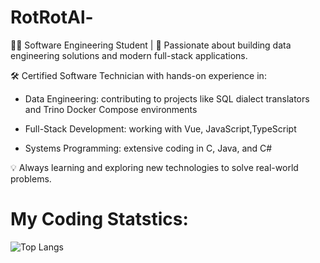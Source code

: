 # RotRotAl-
👨‍💻 Software Engineering Student | 🚀 Passionate about building data engineering solutions and modern full-stack applications.

🛠️ Certified Software Technician with hands-on experience in:

* Data Engineering: contributing to projects like SQL dialect translators and Trino Docker Compose environments

* Full-Stack Development: working with Vue, JavaScript,TypeScript 

* Systems Programming: extensive coding in C, Java, and C#

💡 Always learning and exploring new technologies to solve real-world problems.

# My Coding Statstics:
![Top Langs](https://github-readme-stats.vercel.app/api/top-langs/?username=RotRotAl) 
